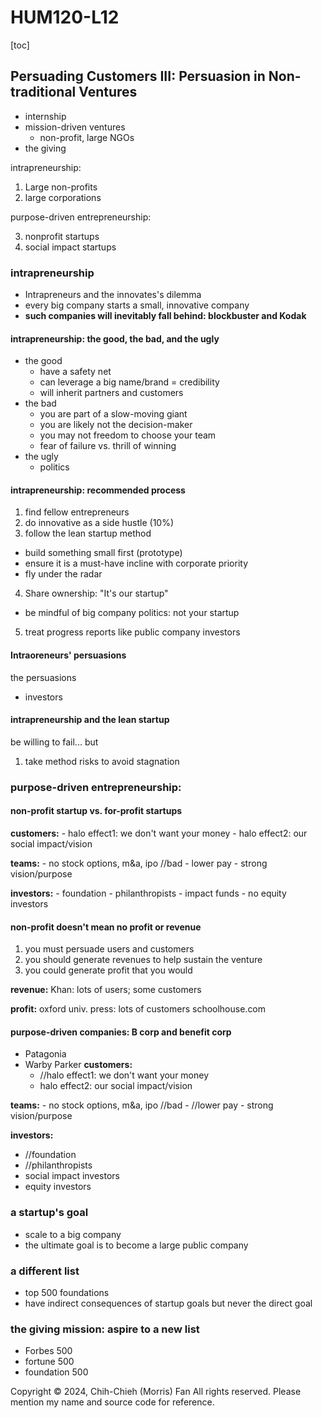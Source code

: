 # HUM120-L12

[toc]

## Persuading Customers III: Persuasion in Non-traditional Ventures
- internship
- mission-driven ventures
    - non-profit, large NGOs
- the giving

intrapreneurship:
1. Large non-profits
2. large corporations

purpose-driven entrepreneurship:

3. nonprofit startups
4. social impact startups

### intrapreneurship
- Intrapreneurs and the innovates's dilemma
- every big company starts a small, innovative company
- **such companies will inevitably fall behind: blockbuster and Kodak**

#### intrapreneurship: the good, the bad, and the ugly
- the good
    - have a safety net
    - can leverage a big name/brand = credibility
    - will inherit partners and customers
- the bad
    - you are part of a slow-moving giant
    - you are likely not the decision-maker
    - you may not freedom to choose your team
    - fear of failure vs. thrill of winning
- the ugly
    - politics

#### intrapreneurship: recommended process
1. find fellow entrepreneurs 
2. do innovative as a side hustle (10%)
3. follow the lean startup method
- build something small first (prototype)
- ensure it is a must-have incline with corporate priority
- fly under the radar
4. Share ownership: "It's our startup"
- be mindful of big company politics: not your startup
5. treat progress reports like public company investors

#### Intraoreneurs' persuasions
the persuasions
- investors

#### intrapreneurship and the lean startup
be willing to fail... but
1. take method risks to avoid stagnation

### purpose-driven entrepreneurship:
#### non-profit startup vs. for-profit startups
**customers:**
    - halo effect1: we don't want your money
    - halo effect2: our social impact/vision
    
**teams:**
    - no stock options, m&a, ipo //bad
    - lower pay
    - strong vision/purpose

**investors:**
    - foundation
    - philanthropists
    - impact funds
    - no equity investors

#### non-profit doesn't mean no profit or revenue
1. you must persuade users and customers
2. you should generate revenues to help sustain the venture
3. you could generate profit that you would 

**revenue:**
Khan: lots of users; some customers

**profit:**
oxford univ. press: lots of customers
schoolhouse.com

#### purpose-driven companies: B corp and benefit corp
- Patagonia
- Warby Parker
**customers:**
    - //halo effect1: we don't want your money
    - halo effect2: our social impact/vision

**teams:**
    - no stock options, m&a, ipo //bad
    - //lower pay
    - strong vision/purpose

**investors:**
- //foundation
- //philanthropists
- social impact investors
- equity investors

### a startup's goal
- scale to a big company
- the ultimate goal is to become a large public company

### a different list
- top 500 foundations
- have indirect consequences of startup goals but never the direct goal

### the giving mission: aspire to a new list
- Forbes 500
- fortune 500
- foundation 500

Copyright © 2024, Chih-Chieh (Morris) Fan
All rights reserved. Please mention my name and source code for reference. 
